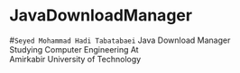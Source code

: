 # JavaDownloadManager
#`Seyed Mohammad Hadi Tabatabaei`
Java Download Manager       
Studying Computer Engineering At     
Amirkabir University of Technology
